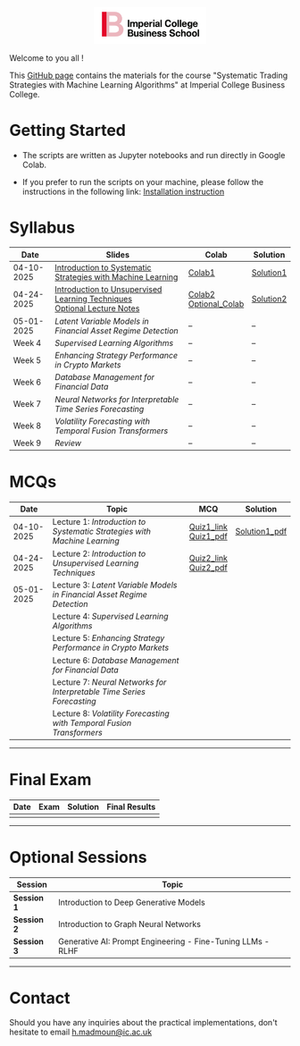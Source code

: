 <div align="center">
    <img src="./images/logo.png" alt="Logo" width="40%"/>
</div>

Welcome to you all !

This [GitHub page](https://hm-ai.github.io/Systematic_Trading_Strategies_with_Machine_Learning_Algorithms/) contains the materials for the course "Systematic Trading Strategies with Machine Learning Algorithms" at Imperial College Business College.

# **Getting Started**

* The scripts are written as Jupyter notebooks and run directly in Google Colab.

* If you prefer to run the scripts on your machine, please follow the instructions in the following link: [Installation instruction](https://colab.research.google.com/drive/1GtAF3kuPGDhxRYacLVUMm5S8f1uBA_oM?usp=sharing)


# **Syllabus**


| Date       | Slides                                                                                                                                                            | Colab                                                                                                                                                                                                        | Solution                                                                                           |
|------------|-------------------------------------------------------------------------------------------------------------------------------------------------------------------|--------------------------------------------------------------------------------------------------------------------------------------------------------------------------------------------------------------|----------------------------------------------------------------------------------------------------|
| 04-10-2025 | [Introduction to Systematic Strategies with Machine Learning](Lectures/Session_1/Lecture_1.pdf)                                                                   | [Colab1](https://colab.research.google.com/drive/1mX89yYXrN4KNY5zL6G893Z2X5WiRIcHg?usp=sharing)                                                                                                              | [Solution1](https://colab.research.google.com/drive/1maVifbey7P--o15ubJyw-65hR-7KATzC?usp=sharing) |
| 04-24-2025 | [Introduction to Unsupervised Learning Techniques](Lectures/Session_2/Lecture_2.pdf) <br> [Optional Lecture Notes](Lectures/Session_2/Optional_Lecture_Notes.pdf) | [Colab2](https://colab.research.google.com/drive/1RD42aUPKyaV-W07-OSrW0QF-uE871FDL?usp=sharing) <br> [Optional_Colab](https://colab.research.google.com/drive/1S4AU3LtT-0b49wxL0s2IbqTvZa14jaob?usp=sharing) | [Solution2](https://colab.research.google.com/drive/14OiCp7UdI8-EKQiQ-C1FTXkLm9mwDSy3?usp=sharing) |
| 05-01-2025 | *Latent Variable Models in Financial Asset Regime Detection*                                                                                                      | –                                                                                                                                                                                                            | –                                                                                                  |
| Week 4     | *Supervised Learning Algorithms*                                                                                                                                  | –                                                                                                                                                                                                            | –                                                                                                  |
| Week 5     | *Enhancing Strategy Performance in Crypto Markets*                                                                                                                | –                                                                                                                                                                                                            | –                                                                                                  |
| Week 6     | *Database Management for Financial Data*                                                                                                                          | –                                                                                                                                                                                                            | –                                                                                                  |
| Week 7     | *Neural Networks for Interpretable Time Series Forecasting*                                                                                                       | –                                                                                                                                                                                                            | –                                                                                                  |
| Week 8     | *Volatility Forecasting with Temporal Fusion Transformers*                                                                                                        | –                                                                                                                                                                                                            | –                                                                                                  |
| Week 9     | *Review*                                                                                                                                                          | –                                                                                                                                                                                                            | –                                                                                                  |




# **MCQs**

| **Date**   | **Topic**                                                                | **MCQ**                                                                             | **Solution**                                       | 
|------------|--------------------------------------------------------------------------|-------------------------------------------------------------------------------------|----------------------------------------------------| 
| 04-10-2025 | Lecture 1: *Introduction to Systematic Strategies with Machine Learning* | [Quiz1_link](https://forms.gle/RDyctQvfY5unEbKH8) <br> [Quiz1_pdf](Quiz/Quiz_1.pdf) | [Solution1_pdf](Solution_Quiz/Solution_Quiz_1.pdf) | 
| 04-24-2025 | Lecture 2: *Introduction to Unsupervised Learning Techniques*            | [Quiz2_link](https://forms.gle/QHC3meaZr6bPYqej9) <br> [Quiz2_pdf](Quiz/Quiz_2.pdf) |                                                    | 
| 05-01-2025 | Lecture 3: *Latent Variable Models in Financial Asset Regime Detection*  |                                                                                     |                                                    |
|            | Lecture 4: *Supervised Learning Algorithms*                              |                                                                                     |                                                    | 
|            | Lecture 5: *Enhancing Strategy Performance in Crypto Markets*            |                                                                                     |                                                    | 
|            | Lecture 6: *Database Management for Financial Data*                      |                                                                                     |                                                    |
|            | Lecture 7: *Neural Networks for Interpretable Time Series Forecasting*   |                                                                                     |                                                    | 
|            | Lecture 8: *Volatility Forecasting with Temporal Fusion Transformers*    |                                                                                     |                                                    | 

--- 


# **Final Exam**

| **Date** | Exam | Solution | Final Results |
|----------|------|----------|---------------|
|          |      |          |               |


--- 


# **Optional Sessions**

| **Session**    | **Topic**                                                       |
|----------------|-----------------------------------------------------------------|
| **Session 1**  | Introduction to Deep Generative Models                          |
| **Session 2**  | Introduction to Graph Neural Networks                           |
| **Session 3**  | Generative AI: Prompt Engineering - Fine-Tuning LLMs - RLHF     |

---


# **Contact**
Should you have any inquiries about the practical implementations, don't hesitate to email h.madmoun@ic.ac.uk